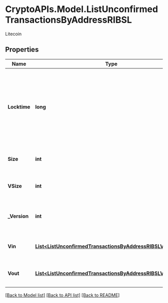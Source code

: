 # CryptoAPIs.Model.ListUnconfirmedTransactionsByAddressRIBSL
Litecoin

## Properties

Name | Type | Description | Notes
------------ | ------------- | ------------- | -------------
**Locktime** | **long** | Represents the locktime on the transaction on the specific blockchain, i.e. the blockheight at which the transaction is valid. | 
**Size** | **int** | Represents the total size of this transaction. | 
**VSize** | **int** | Represents the virtual size of this transaction. | 
**_Version** | **int** | Represents the transaction&#39;s version number. | 
**Vin** | [**List&lt;ListUnconfirmedTransactionsByAddressRIBSLVinInner&gt;**](ListUnconfirmedTransactionsByAddressRIBSLVinInner.md) | Represents the transaction inputs. | 
**Vout** | [**List&lt;ListUnconfirmedTransactionsByAddressRIBSLVoutInner&gt;**](ListUnconfirmedTransactionsByAddressRIBSLVoutInner.md) | Represents the transaction outputs. | 

[[Back to Model list]](../README.md#documentation-for-models) [[Back to API list]](../README.md#documentation-for-api-endpoints) [[Back to README]](../README.md)

